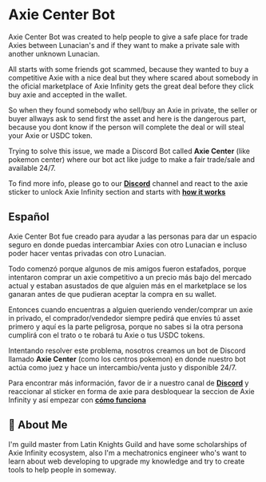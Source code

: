 
# Axie Center Bot

Axie Center Bot was created to help people to give a safe place for trade Axies between Lunacian's and if they want to make a private sale with another unknown Lunacian.

All starts with some friends got scammed, because they wanted to buy a competitive Axie with a nice deal but they where scared about somebody in the oficial marketplace of Axie Infinity gets the great deal before they click buy axie and accepted in the wallet.

So when they found somebody who sell/buy an Axie in private, the seller or buyer allways ask to send first the asset and here is the dangerous part, because you dont know if the person will complete the deal or will steal your Axie or USDC token.

Trying to solve this issue, we made a Discord Bot called **Axie Center** (like pokemon center) where our bot act like judge to make a fair trade/sale and available  24/7.

To find more info, please go to our [**Discord**](https://discord.gg/pBbRszAsK5) channel and react to the axie sticker to unlock Axie Infinity section and starts with  [**how it works**](https://discordapp.com/channels/840809298778259486/946513206472507443)

## Español

Axie Center Bot fue creado para ayudar a las personas para dar un espacio seguro en donde puedas intercambiar Axies con otro Lunacian e incluso poder hacer ventas privadas con otro Lunacian.

Todo comenzó porque algunos de mis amigos fueron estafados, porque intentaron comprar un axie competitivo a un precio más bajo del mercado actual y estaban asustados de que alguien más en el marketplace se los ganaran antes de que pudieran aceptar la compra en su wallet.

Entonces cuando encuentras a alguien queriendo vender/comprar un axie in privado, el comprador/vendedor siempre pedirá que envíes tú asset primero y aquí es la parte peligrosa, porque no sabes si la otra persona cumplirá con el trato o te robará tu Axie o tus USDC tokens.

Intentando resolver este problema, nosotros creamos un bot de Discord llamado **Axie Center** (como los centros pokemon) en donde nuestro bot actúa como juez y hace un intercambio/venta justo y disponible 24/7.

Para encontrar más información, favor de ir a nuestro canal de [**Discord**](https://discord.gg/pBbRszAsK5)  y reaccionar al sticker en forma de axie para desbloquear la seccion de Axie Infinity y así empezar con  [**cómo funciona**](https://discordapp.com/channels/840809298778259486/945841533146501141)

## 🚀 About Me
I'm guild master from Latin Knights Guild and have some scholarships of Axie Infinity ecosystem, also I'm a mechatronics engineer who's want to learn about web developing to upgrade my knowledge and try to create tools to help people in someway.

